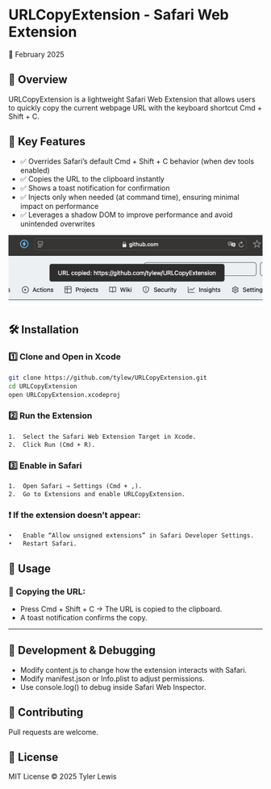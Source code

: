 # URLCopyExtension - Safari Web Extension
📅 February 2025

## 📌 Overview
URLCopyExtension is a lightweight Safari Web Extension that allows users to quickly copy the current webpage URL with the keyboard shortcut Cmd + Shift + C.


## 🚀 Key Features
- ✅ Overrides Safari’s default Cmd + Shift + C behavior (when dev tools enabled)
- ✅ Copies the URL to the clipboard instantly
- ✅ Shows a toast notification for confirmation
- ✅ Injects only when needed (at command time), ensuring minimal impact on performance
- ✅ Leverages a shadow DOM to improve performance and avoid unintended overwrites 


![Demo of Image](demo.png)

## 🛠 Installation

### 1️⃣ **Clone and Open in Xcode**

```sh
git clone https://github.com/tylew/URLCopyExtension.git
cd URLCopyExtension
open URLCopyExtension.xcodeproj
```

### 2️⃣ Run the Extension
	1.	Select the Safari Web Extension Target in Xcode.
	2.	Click Run (Cmd + R).

### 3️⃣ Enable in Safari
	1.	Open Safari → Settings (Cmd + ,).
	2.	Go to Extensions and enable URLCopyExtension.

### ❗ If the extension doesn’t appear:
	•	Enable “Allow unsigned extensions” in Safari Developer Settings.
	•	Restart Safari.

## 🔑 Usage

### 🚀 Copying the URL:
-	Press Cmd + Shift + C → The URL is copied to the clipboard.
-	A toast notification confirms the copy.

---

## 🔧 Development & Debugging
-	Modify content.js to change how the extension interacts with Safari.
-	Modify manifest.json or Info.plist to adjust permissions.
-	Use console.log() to debug inside Safari Web Inspector.

## 🤝 Contributing

Pull requests are welcome.


## 📜 License

MIT License © 2025 Tyler Lewis
